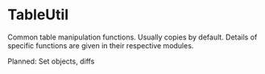 # TableUtil

Common table manipulation functions. Usually copies by default. Details of specific functions are given in their respective modules.

Planned: Set objects, diffs